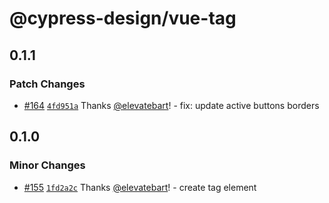 # @cypress-design/vue-tag

## 0.1.1

### Patch Changes

- [#164](https://github.com/cypress-io/cypress-design/pull/164) [`4fd951a`](https://github.com/cypress-io/cypress-design/commit/4fd951a39335900da2508beef9b3565a6f8f9518) Thanks [@elevatebart](https://github.com/elevatebart)! - fix: update active buttons borders

## 0.1.0

### Minor Changes

- [#155](https://github.com/cypress-io/cypress-design/pull/155) [`1fd2a2c`](https://github.com/cypress-io/cypress-design/commit/1fd2a2ce85b2c0e47621f22370b2beeee6043281) Thanks [@elevatebart](https://github.com/elevatebart)! - create tag element
